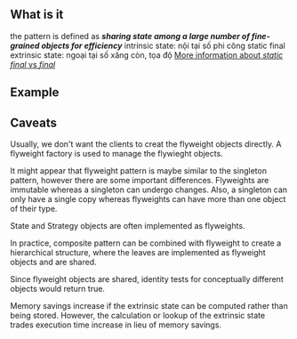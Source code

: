 ## What is it

the pattern is defined as **_sharing state among a large number of fine-grained objects for efficiency_**
intrinsic state: nội tại số phi công static final
extrinsic state: ngoại tại số xăng còn, tọa độ
[More information about _static final_ vs _final_](https://stackoverflow.com/questions/15655012/how-does-the-final-keyword-in-java-work-i-can-still-modify-an-object)

## Example

## Caveats

Usually, we don't want the clients to creat the flyweight objects directly. A flyweight factory is used to manage the flywieght objects.

It might appear that flyweight pattern is maybe similar to the singleton pattern, however there are some important differences. Flyweights are immutable whereas a singleton can undergo changes. Also, a singleton can only have a single copy whereas flyweights can have more than one object of their type.

State and Strategy objects are often implemented as flyweights.

In practice, composite pattern can be combined with flyweight to create a hierarchical structure, where the leaves are implemented as flyweight objects and are shared.

Since flyweight objects are shared, identity tests for conceptually different objects would return true.

Memory savings increase if the extrinsic state can be computed rather than being stored. However, the calculation or lookup of the extrinsic state trades execution time increase in lieu of memory savings.
